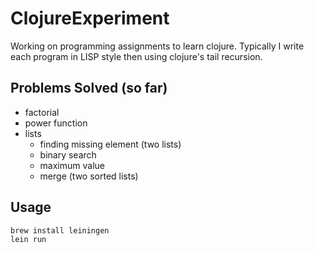 ClojureExperiment
=================

Working on programming assignments to learn clojure. Typically 
I write each program in LISP style then using clojure's tail
recursion.

Problems Solved (so far)
--
* factorial 
* power function
* lists
    * finding missing element (two lists)
    * binary search
    * maximum value
    * merge (two sorted lists)


Usage 
---
    brew install leiningen
    lein run
